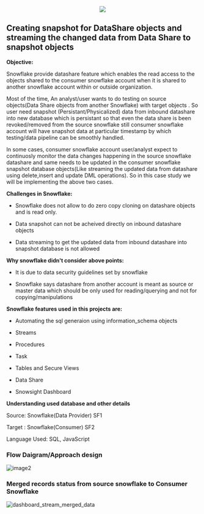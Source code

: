 <p align="center">
<img src=https://github.com/Interioamar/Snowflake_DataShare_Snapshot/assets/107593984/6e3914b3-c97f-4b2b-9048-6f3814615228/>
</p>

## **Creating snapshot for DataShare objects and streaming the changed data from Data Share to snapshot objects**

**Objective:**

Snowflake provide datashare feature which enables the read  access to the objects shared to the consumer 
snowflake account when it is shared to another snowflake
account within or outside organization.

Most of the time, An analyst/user wants to do testing on source objects(Data Share objects from another Snowflake) 
with target objects . So user need snapshot (Persistant/Physicalized) data from inbound datashare into new database 
which is persistant so that even the data share is been revoked/removed from the source snowflake still consumer 
snowflake account will have snapshot data at particular timestamp by which testing/data pipeline can be smoothly handled.

In some cases, consumer snowflake account user/analyst expect to continuosly monitor the data changes
happening in the source snowflake datashare and same needs to be updated in the consumer snowflake 
snapshot database objects(Like streaming the updated data from datashare using delete,insert and update DML operations).
So in this case study we will be implementing the above two cases.

**Challenges in Snowflake:**

-   Snowflake does not allow to do zero copy cloning on datashare
    objects and is read only.

-   Data snapshot can not be acheived directly  on inbound datashare objects

-   Data streaming to get the updated data from inbound datashare into
    snapshot database is not allowed

**Why snowflake didn't consider above points:**

-   It is due to data security guidelines set by snowflake

-   Snowflake says datashare from another account is meant as source or
    master data which should be only used for reading/querying and not
    for copying/manipulations

**Snowflake features used in this projects are:**

-   Automating the sql generaion using information_schema objects

-   Streams

-   Procedures

-   Task

-   Tables and Secure Views

-   Data Share

-   Snowsight Dashboard

**Understanding used database and other details**

Source: Snowflake(Data Provider) SF1

Target : Snowflake(Consumer) SF2

Language Used: SQL, JavaScript

### **Flow Daigram/Approach design**
![image2](https://github.com/Interioamar/Snowflake_DataShare_Snapshot/assets/107593984/33480fb2-f19b-4fe3-a171-b8c899046b7e)

### Merged records status from source snowflake to Consumer Snowflake
![dashboard_stream_merged_data](https://github.com/Interioamar/Snowflake_DataShare_Snapshot/assets/107593984/4f656854-02bc-4360-b74c-8bd6b7188144)




